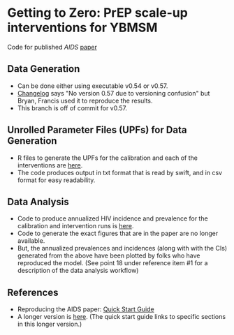 # Getting to Zero: PrEP scale-up interventions for YBMSM
Code for published _AIDS_ [paper](https://pubmed.ncbi.nlm.nih.gov/31490212/)

## Data Generation
 - Can be done either using executable v0.54 or v0.57.
 - [Changelog](https://github.com/khanna7/BARS/blob/scheduled_intervention/transmission_model/changelog.txt) says "No version 0.57 due to versioning confusion" but Bryan, Francis used it to reproduce the results. 
 - This branch is off of commit for v0.57.

## Unrolled Parameter Files (UPFs) for Data Generation
 - R files to generate the UPFs for the calibration and each of the interventions are [here](https://github.com/khanna7/BARS/tree/AIDS-GTZ-paper/transmission_model/swift_proj/data).
 - The code produces output in txt format that is read by swift, and in csv format for easy readability. 

## Data Analysis 
 - Code to produce annualized HIV incidence and prevalence for the calibration and intervention runs is [here](https://github.com/khanna7/BARS/tree/AIDS-GTZ-paper/transmission_model/swift_proj/data).
 - Code to generate the exact figures that are in the paper are no longer available.
 - But, the annualized prevalences and incidences (along with with the CIs) generated from the above have been plotted by folks who have reproduced the model. (See point 18 under reference item #1 for a description of the data analysis workflow)

## References
 - Reproducing the AIDS paper: [Quick Start Guide](https://docs.google.com/document/d/1XHhmn8uwgCQpVK7l9bDTPfvhAGCgga9TL3oxlQopxsM/edit?usp=sharing)
 - A longer version is [here](https://docs.google.com/document/d/1jfhwJFwRDJGKJOr-iyLYz-Ah5snKnHtYzuAwNPflTqA/edit#bookmark=id.5kxqzyl3xk6c). (The quick start guide links to specific sections in this longer version.)



 
